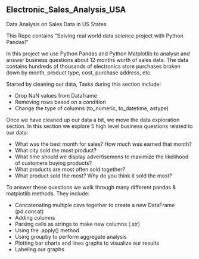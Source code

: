## Electronic_Sales_Analysis_USA
Data Analysis on Sales Data in US States.

This Repo contains "Solving real world data science project with Python Pandas!"

In this project we use Python Pandas and Python Matplotlib to analyse and answer business questions about 12 months worth of sales data. The data contains hundreds of thousands of electronics store purchases broken down by month, product type, cost, purchase address, etc.

Started by cleaning our data, Tasks during this section include:

* Drop NaN values from Dataframe
* Removing rows based on a condition
* Change the type of columns (to_numeric, to_datetime, astype)

Once we have cleaned up our data a bit, we move the data exploration section. In this section we explore 5 high level business questions related to our data:
* What was the best month for sales? How much was earned that month?
* What city sold the most product?
* What time should we display advertisemens to maximize the likelihood of customers buying products?
* What products are most often sold together?
* What product sold the most? Why do you think it sold the most?

To answer these questions we walk through many different pandas & matplotlib methods. 
They include:
* Concatenating multiple csvs together to create a new DataFrame (pd.concat)
* Adding columns
* Parsing cells as strings to make new columns (.str)
* Using the .apply() method
* Using groupby to perform aggregate analysis
* Plotting bar charts and lines graphs to visualize our results
* Labeling our graphs
